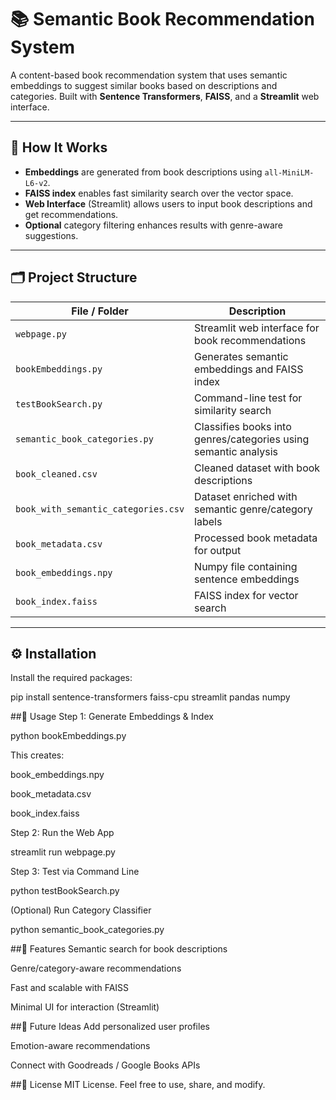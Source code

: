 # 📚 Semantic Book Recommendation System

A content-based book recommendation system that uses semantic embeddings to suggest similar books based on descriptions and categories. Built with **Sentence Transformers**, **FAISS**, and a **Streamlit** web interface.

---

## 🚀 How It Works

- **Embeddings** are generated from book descriptions using `all-MiniLM-L6-v2`.
- **FAISS index** enables fast similarity search over the vector space.
- **Web Interface** (Streamlit) allows users to input book descriptions and get recommendations.
- **Optional** category filtering enhances results with genre-aware suggestions.

---

## 🗂️ Project Structure

| File / Folder                   | Description |
|--------------------------------|-------------|
| `webpage.py`                   | Streamlit web interface for book recommendations |
| `bookEmbeddings.py`            | Generates semantic embeddings and FAISS index |
| `testBookSearch.py`            | Command-line test for similarity search |
| `semantic_book_categories.py`  | Classifies books into genres/categories using semantic analysis |
| `book_cleaned.csv`             | Cleaned dataset with book descriptions |
| `book_with_semantic_categories.csv` | Dataset enriched with semantic genre/category labels |
| `book_metadata.csv`            | Processed book metadata for output |
| `book_embeddings.npy`          | Numpy file containing sentence embeddings |
| `book_index.faiss`             | FAISS index for vector search |
---


## ⚙️ Installation

Install the required packages:

pip install sentence-transformers faiss-cpu streamlit pandas numpy

##🧪 Usage
Step 1: Generate Embeddings & Index

python bookEmbeddings.py

This creates:

book_embeddings.npy

book_metadata.csv

book_index.faiss

Step 2: Run the Web App

streamlit run webpage.py

Step 3: Test via Command Line

python testBookSearch.py

(Optional) Run Category Classifier

python semantic_book_categories.py

##🌟 Features
Semantic search for book descriptions

Genre/category-aware recommendations

Fast and scalable with FAISS

Minimal UI for interaction (Streamlit)

##🔮 Future Ideas
Add personalized user profiles

Emotion-aware recommendations

Connect with Goodreads / Google Books APIs

##📜 License
MIT License. Feel free to use, share, and modify.
